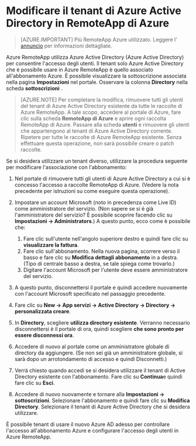
<properties
    pageTitle="Modificare il tenant di Azure Active Directory in Azure RemoteApp | Microsoft Azure"
    description="Informazioni su come modificare il tenant di Azure Active Directory associato RemoteApp di Azure"
    services="remoteapp"
    documentationCenter=""
    authors="lizap"
    manager="mbaldwin" />

<tags
    ms.service="remoteapp"
    ms.workload="compute"
    ms.tgt_pltfrm="na"
    ms.devlang="na"
    ms.topic="article"
    ms.date="08/15/2016"
    ms.author="elizapo" />



# <a name="change-the-azure-active-directory-tenant-in-azure-remoteapp"></a>Modificare il tenant di Azure Active Directory in RemoteApp di Azure

> [AZURE.IMPORTANT]
> Più RemoteApp Azure utilizzato. Leggere l' [annuncio](https://go.microsoft.com/fwlink/?linkid=821148) per informazioni dettagliate.

Azure RemoteApp utilizza Azure Active Directory (Azure Active Directory) per consentire l'accesso degli utenti. Il tenant solo Azure Active Directory che è possibile usare in Azure RemoteApp è quello associato all'abbonamento Azure. È possibile visualizzare la sottoscrizione associata nella pagina **Impostazioni** nel portale. Osservare la colonna **Directory** nella scheda **sottoscrizioni** .

> [AZURE.NOTE] Per completare la modifica, rimuovere tutti gli utenti del tenant di Azure Active Directory esistente da tutte le raccolte di Azure RemoteApp. A tale scopo, accedere al portale di Azure, fare clic sulla scheda **RemoteApp di Azure** e aprire ogni raccolta RemoteApp di Azure. Passare alla scheda **utenti** e rimuovere gli utenti che appartengono al tenant di Azure Active Directory corrente. Ripetere per tutte le raccolte di Azure RemoteApp esistente. Senza effettuare questa operazione, non sarà possibile creare o patch raccolte.

Se si desidera utilizzare un tenant diverso, utilizzare la procedura seguente per modificare l'associazione con l'abbonamento:

1. Nel portale di rimuovere tutti gli utenti di Azure Active Directory a cui si è concesso l'accesso a raccolte RemoteApp di Azure. (Vedere la nota precedente per istruzioni su come eseguire questa operazione).


2. Impostare un account Microsoft (noto in precedenza come Live ID) come amministratore del servizio. (Non sapere se si è già l'amministratore del servizio? È possibile scoprire facendo clic su **Impostazioni -> Administrators**.) A questo punto, ecco come è possibile che:
    1. Fare clic sull'utente nell'angolo superiore destro e quindi fare clic su **visualizzare la fattura**.
    2. Fare clic sull'abbonamento. Nella nuova pagina, scorrere verso il basso e fare clic su **Modifica dettagli abbonamento** in a destra. (Tipo di centrale basso a destra, se tale spiega come trovarlo.)
    3. Digitare l'account Microsoft per l'utente deve essere amministratore del servizio.

3. A questo punto, disconnettersi il portale e quindi accedere nuovamente con l'account Microsoft specificato nel passaggio precedente.


4. Fare clic su **New -> App servizi -> Active Directory -> Directory -> personalizzata creare**.
5. In **Directory**, scegliere **utilizza directory esistente**. Verranno necessario disconnettersi è il portale di ora, quindi scegliere **che sono pronto per essere disconnessi ora**.
6. Accedere di nuovo al portale come un amministratore globale di directory da aggiungere. (Se non sei già un amministratore globale, si sarà dopo un arrotondamento di accesso e quindi Disconnetti.)
7. Verrà chiesto quando accedi se si desidera utilizzare il tenant di Active Directory esistente con l'abbonamento. Fare clic su **Continua**e quindi fare clic su **Esci**.
5. Accedere di nuovo nuovamente e tornare alla **Impostazioni -> sottoscrizioni**. Selezionare l'abbonamento e quindi fare clic su **Modifica Directory**. Selezionare il tenant di Azure Active Directory che si desidera utilizzare.



È possibile tenant di usare il nuovo Azure AD adesso per controllare l'accesso all'abbonamento Azure e configurare l'accesso degli utenti in Azure RemoteApp.
